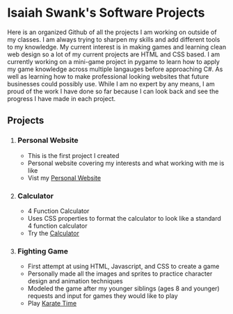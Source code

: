 # Isaiah Swank's Software Projects
Here is an organized Github of all the projects I am working on outside of my classes. I am always trying to sharpen my skills and add different tools to my knowledge. My current interest is in making games and learning clean web design so a lot of my current projects are HTML and CSS based.
I am currently working on a mini-game project in pygame to learn how to apply my game knowledge across multiple langauges before approaching C#. 
As well as learning how to make professional looking websites that future businesses could possibly use.
While I am no expert by any means, I am proud of the work I have done so far because I can look back and see the progress I have made in each project.

## Projects
1. ### Personal Website
   * This is the first project I created
   * Personal website covering my interests and what working with me is like
   * Vist my [Personal Website](https://raw.githack.com/Isaiah-Swank/Isaiah-s-Projects/main/personal-website/index.html)
2. ### Calculator
   * 4 Function Calculator
   * Uses CSS properties to format the calculator to look like a standard 4 function calculator
   * Try the [Calculator](https://github.com/Isaiah-Swank/Isaiah-s-Projects/blob/main/calculator/index.html)
3. ### Fighting Game
   * First attempt at using HTML, Javascript, and CSS to create a game
   * Personally made all the images and sprites to practice character design and animation techniques
   * Modeled the game after my younger siblings (ages 8 and younger) requests and input for games they would like to play
   * Play [Karate Time](https://github.com/Isaiah-Swank/Isaiah-s-Projects/blob/main/fighting-game/index.html)

